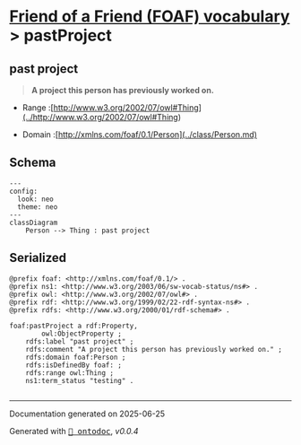 # [Friend of a Friend (FOAF) vocabulary](../homepage.md) > pastProject
<a name="pastProject"></a>
## past project

> **A project this person has previously worked on.**


- Range :[http://www.w3.org/2002/07/owl#Thing](../<http://www.w3.org/2002/07/owl#Thing>)

- Domain :[http://xmlns.com/foaf/0.1/Person](../class/Person.md)

## Schema

```mermaid
---
config:
  look: neo
  theme: neo
---
classDiagram
    Person --> Thing : past project
```

## Serialized

```ttl
@prefix foaf: <http://xmlns.com/foaf/0.1/> .
@prefix ns1: <http://www.w3.org/2003/06/sw-vocab-status/ns#> .
@prefix owl: <http://www.w3.org/2002/07/owl#> .
@prefix rdf: <http://www.w3.org/1999/02/22-rdf-syntax-ns#> .
@prefix rdfs: <http://www.w3.org/2000/01/rdf-schema#> .

foaf:pastProject a rdf:Property,
        owl:ObjectProperty ;
    rdfs:label "past project" ;
    rdfs:comment "A project this person has previously worked on." ;
    rdfs:domain foaf:Person ;
    rdfs:isDefinedBy foaf: ;
    rdfs:range owl:Thing ;
    ns1:term_status "testing" .


```

---

Documentation generated on 2025-06-25

Generated with <kbd>[📑 ontodoc](https://github.com/StephaneBranly/ontodoc)</kbd>, *v0.0.4*